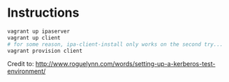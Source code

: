 # Instructions

```sh
vagrant up ipaserver
vagrant up client
# for some reason, ipa-client-install only works on the second try...
vagrant provision client 
```

Credit to: http://www.roguelynn.com/words/setting-up-a-kerberos-test-environment/
